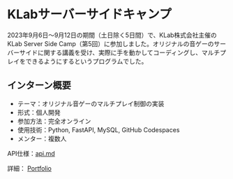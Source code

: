 # KLabサーバーサイドキャンプ
2023年9月6日～9月12日の期間（土日除く5日間）で、KLab株式会社主催のKLab Server Side Camp（第5回）に参加しました。オリジナルの音ゲーのサーバーサイドに関する講義を受け、実際に手を動かしてコーディングし、マルチプレイをできるようにするというプログラムでした。

## インターン概要

- テーマ：オリジナル音ゲーのマルチプレイ制御の実装
- 形式：個人開発
- 参加方法：完全オンライン
- 使用技術：Python, FastAPI, MySQL, GitHub Codespaces
- メンター：複数人

API仕様：[api.md](https://github.com/rina-tt/gameserver/blob/main/docs/api.md)

詳細：
[Portfolio](https://fierce-starfish-15d.notion.site/GameServer-3f8770f946ec46eb9006dbc36d102fc0?pvs=4)
